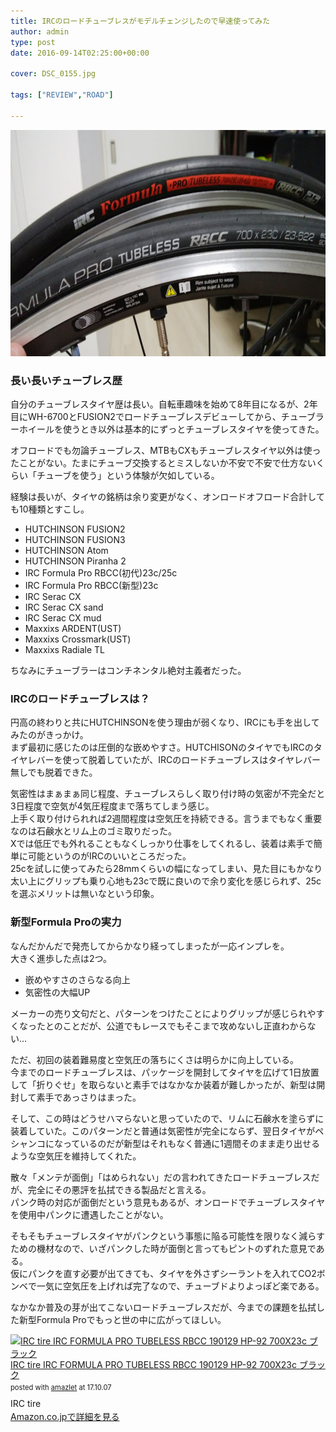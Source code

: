 ```yaml
---
title: IRCのロードチューブレスがモデルチェンジしたので早速使ってみた
author: admin
type: post
date: 2016-09-14T02:25:00+00:00

cover: DSC_0155.jpg

tags: ["REVIEW","ROAD"]

---
```

<div class="separator" style="clear: both; text-align: center;">
  <img border="0" height="362" src="./DSC_0155.jpg" width="640" />
</div>



### 長い長いチューブレス歴

自分のチューブレスタイヤ歴は長い。自転車趣味を始めて8年目になるが、2年目にWH-6700とFUSION2でロードチューブレスデビューしてから、チューブラーホイールを使うとき以外は基本的にずっとチューブレスタイヤを使ってきた。

オフロードでも勿論チューブレス、MTBもCXもチューブレスタイヤ以外は使ったことがない。たまにチューブ交換するとミスしないか不安で不安で仕方ないくらい「チューブを使う」という体験が欠如している。

経験は長いが、タイヤの銘柄は余り変更がなく、オンロードオフロード合計しても10種類とすこし。



  * HUTCHINSON FUSION2
  * HUTCHINSON FUSION3
  * HUTCHINSON&nbsp;Atom
  * HUTCHINSON Piranha 2
  * IRC Formula Pro RBCC(初代)23c/25c
  * IRC Formula Pro RBCC(新型)23c
  * IRC&nbsp;Serac CX
  * IRC&nbsp;Serac CX sand
  * IRC&nbsp;Serac CX mud
  * Maxxixs ARDENT(UST)
  * Maxxixs&nbsp;Crossmark(UST)
  * Maxxixs&nbsp;Radiale TL

ちなみにチューブラーはコンチネンタル絶対主義者だった。

### IRCのロードチューブレスは？

円高の終わりと共にHUTCHINSONを使う理由が弱くなり、IRCにも手を出してみたのがきっかけ。  
まず最初に感じたのは圧倒的な嵌めやすさ。HUTCHISONのタイヤでもIRCのタイヤレバーを使って脱着していたが、IRCのロードチューブレスはタイヤレバー無しでも脱着できた。

気密性はまぁまぁ同じ程度、チューブレスらしく取り付け時の気密が不完全だと3日程度で空気が4気圧程度まで落ちてしまう感じ。  
上手く取り付けられれば2週間程度は空気圧を持続できる。言うまでもなく重要なのは石鹸水とリム上のゴミ取りだった。  
Xでは低圧でも外れることもなくしっかり仕事をしてくれるし、装着は素手で簡単に可能というのがIRCのいいところだった。  
25cを試しに使ってみたら28mmくらいの幅になってしまい、見た目にもかなり太い上にグリップも乗り心地も23cで既に良いので余り変化を感じられず、25cを選ぶメリットは無いなという印象。


### 新型Formula Proの実力


なんだかんだで発売してからかなり経ってしまったが一応インプレを。  
大きく進歩した点は2つ。

* 嵌めやすさのさらなる向上
* 気密性の大幅UP

メーカーの売り文句だと、パターンをつけたことによりグリップが感じられやすくなったとのことだが、公道でもレースでもそこまで攻めないし正直わからない…

ただ、初回の装着難易度と空気圧の落ちにくさは明らかに向上している。  
今までのロードチューブレスは、パッケージを開封してタイヤを広げて1日放置して「折りぐせ」を取らないと素手ではなかなか装着が難しかったが、新型は開封して素手であっさりはまった。

そして、この時はどうせハマらないと思っていたので、リムに石鹸水を塗らずに装着していた。このパターンだと普通は気密性が完全にならず、翌日タイヤがペシャンコになっているのだが新型はそれもなく普通に1週間そのまま走り出せるような空気圧を維持してくれた。


散々「メンテが面倒」「はめられない」だの言われてきたロードチューブレスだが、完全にその悪評を払拭できる製品だと言える。  
パンク時の対応が面倒だという意見もあるが、オンロードでチューブレスタイヤを使用中パンクに遭遇したことがない。

そもそもチューブレスタイヤがパンクという事態に陥る可能性を限りなく減らすための機材なので、いざパンクした時が面倒と言ってもピントのずれた意見である。  
仮にパンクを直す必要が出てきても、タイヤを外さずシーラントを入れてCO2ボンベで一気に空気圧を上げれば完了なので、チューブドよりよっぽど楽である。

なかなか普及の芽が出てこないロードチューブレスだが、今までの課題を払拭した新型Formula Proでもっと世の中に広がってほしい。


<div class="amazlet-box" style="margin-bottom:0px;"><div class="amazlet-image" style="float:left;margin:0px 12px 1px 0px;"><a href="http://www.amazon.co.jp/exec/obidos/ASIN/B01E6IS6XY/gensobunya-22/ref=nosim/" name="amazletlink" target="_blank"><img src="https://images-fe.ssl-images-amazon.com/images/I/311ZgFf3qWL._SL160_.jpg" alt="IRC tire IRC FORMULA PRO TUBELESS RBCC 190129 HP-92 700X23c ブラック" style="border: none;" /></a></div><div class="amazlet-info" style="line-height:120%; margin-bottom: 10px"><div class="amazlet-name" style="margin-bottom:10px;line-height:120%"><a href="http://www.amazon.co.jp/exec/obidos/ASIN/B01E6IS6XY/gensobunya-22/ref=nosim/" name="amazletlink" target="_blank">IRC tire IRC FORMULA PRO TUBELESS RBCC 190129 HP-92 700X23c ブラック</a><div class="amazlet-powered-date" style="font-size:80%;margin-top:5px;line-height:120%">posted with <a href="http://www.amazlet.com/" title="amazlet" target="_blank">amazlet</a> at 17.10.07</div></div><div class="amazlet-detail">IRC tire <br /></div><div class="amazlet-sub-info" style="float: left;"><div class="amazlet-link" style="margin-top: 5px"><a href="http://www.amazon.co.jp/exec/obidos/ASIN/B01E6IS6XY/gensobunya-22/ref=nosim/" name="amazletlink" target="_blank">Amazon.co.jpで詳細を見る</a></div></div></div><div class="amazlet-footer" style="clear: left"></div></div>

